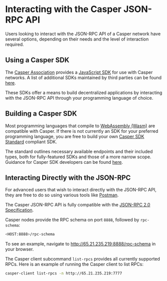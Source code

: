 # Interacting with the Casper JSON-RPC API

Users looking to interact with the JSON-RPC API of a Casper network have several options, depending on their needs and the level of interaction required.

## Using a Casper SDK

The [Casper Association](https://casper.network/en-us/) provides a [JavaScript SDK](/developers/dapps/sdk/script-sdk/) for use with Casper networks. A list of additional SDKs maintained by third parties can be found [here](/sdk/).

These SDKs offer a means to build decentralized applications by interacting with the JSON-RPC API through your programming language of choice.

## Building a Casper SDK

Most programming languages that compile to [WebAssembly (Wasm)](/glossary/W/#webassembly) are compatible with Casper. If there is not currently an SDK for your preferred programming language, you are free to build your own [Casper SDK Standard](/developers/json-rpc/index/) compliant SDK.

The standard outlines necessary available endpoints and their included types, both for fully-featured SDKs and those of a more narrow scope. Guidance for Casper SDK developers can be found [here](/developers/json-rpc/guidance/).

## Interacting Directly with the JSON-RPC

For advanced users that wish to interact directly with the JSON-RPC API, they are free to do so using various tools like [Postman](https://www.postman.com/).

The Casper JSON-RPC API is fully compatible with the [JSON-RPC 2.0 Specification](https://www.jsonrpc.org/specification).

Casper nodes provide the RPC schema on port `8888`, followed by `rpc-schema`:  

```sh
<HOST:8888>/rpc-schema 
```

To see an example, navigate to http://65.21.235.219:8888/rpc-schema in your browser.

The Casper client subcommand `list-rpcs` provides all currently supported RPCs. Here is an example of running the Casper client to list RPCs:

```sh
casper-client list-rpcs -n http://65.21.235.219:7777
```
